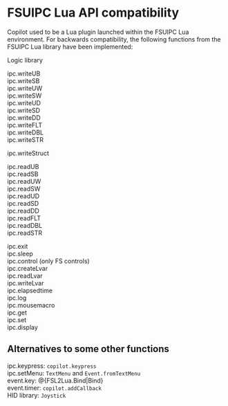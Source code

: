 # FSUIPC Lua API compatibility

Copilot used to be a Lua plugin launched within the FSUIPC Lua environment. For backwards compatibility, the following functions from the FSUIPC Lua library have been implemented:

Logic library

ipc.writeUB<br>
ipc.writeSB<br>
ipc.writeUW<br>
ipc.writeSW<br>
ipc.writeUD<br>
ipc.writeSD<br>
ipc.writeDD<br>
ipc.writeFLT<br>
ipc.writeDBL<br>
ipc.writeSTR<br>

ipc.writeStruct

ipc.readUB<br>
ipc.readSB<br>
ipc.readUW<br>
ipc.readSW<br>
ipc.readUD<br>
ipc.readSD<br>
ipc.readDD<br>
ipc.readFLT<br>
ipc.readDBL<br>
ipc.readSTR<br>

ipc.exit<br>
ipc.sleep<br>
ipc.control (only FS controls)<br>
ipc.createLvar<br>
ipc.readLvar<br>
ipc.writeLvar<br>
ipc.elapsedtime<br>
ipc.log<br>
ipc.mousemacro<br>
ipc.get<br>
ipc.set<br>
ipc.display<br>

## Alternatives to some other functions

ipc.keypress: `copilot.keypress`<br>
ipc.setMenu: `TextMenu` and `Event.fromTextMenu`<br>
event.key: @{FSL2Lua.Bind|Bind}<br>
event.timer: `copilot.addCallback`<br>
HID library: `Joystick`